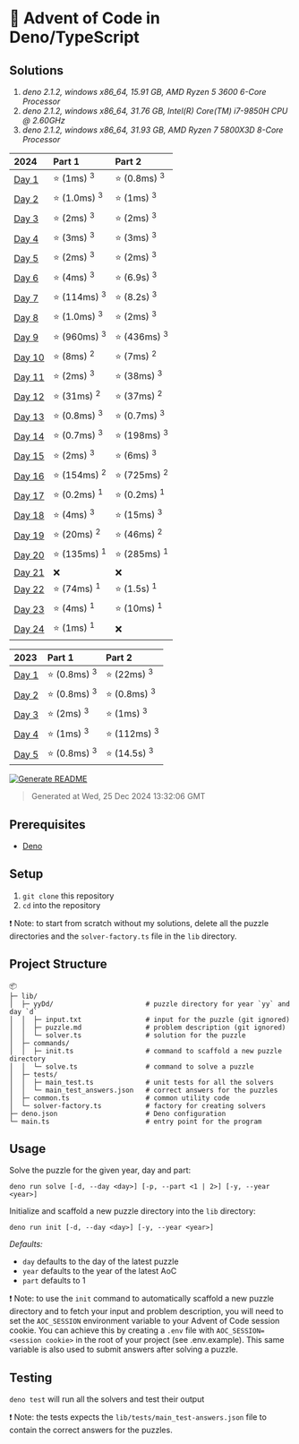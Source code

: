 # 🎄 Advent of Code in Deno/TypeScript

## Solutions

1. *deno 2.1.2, windows x86_64, 15.91 GB, AMD Ryzen 5 3600 6-Core Processor*
2. *deno 2.1.2, windows x86_64, 31.76 GB, Intel(R) Core(TM) i7-9850H CPU @ 2.60GHz*
3. *deno 2.1.2, windows x86_64, 31.93 GB, AMD Ryzen 7 5800X3D 8-Core Processor*

| 2024 | Part 1 | Part 2 |
| :--- | :--- | :--- |
| [Day 1](/lib/24D1/solver.ts) | ⭐ (1ms) <sup>3</sup> | ⭐ (0.8ms) <sup>3</sup> |
| [Day 2](/lib/24D2/solver.ts) | ⭐ (1.0ms) <sup>3</sup> | ⭐ (1ms) <sup>3</sup> |
| [Day 3](/lib/24D3/solver.ts) | ⭐ (2ms) <sup>3</sup> | ⭐ (2ms) <sup>3</sup> |
| [Day 4](/lib/24D4/solver.ts) | ⭐ (3ms) <sup>3</sup> | ⭐ (3ms) <sup>3</sup> |
| [Day 5](/lib/24D5/solver.ts) | ⭐ (2ms) <sup>3</sup> | ⭐ (2ms) <sup>3</sup> |
| [Day 6](/lib/24D6/solver.ts) | ⭐ (4ms) <sup>3</sup> | ⭐ (6.9s) <sup>3</sup> |
| [Day 7](/lib/24D7/solver.ts) | ⭐ (114ms) <sup>3</sup> | ⭐ (8.2s) <sup>3</sup> |
| [Day 8](/lib/24D8/solver.ts) | ⭐ (1.0ms) <sup>3</sup> | ⭐ (2ms) <sup>3</sup> |
| [Day 9](/lib/24D9/solver.ts) | ⭐ (960ms) <sup>3</sup> | ⭐ (436ms) <sup>3</sup> |
| [Day 10](/lib/24D10/solver.ts) | ⭐ (8ms) <sup>2</sup> | ⭐ (7ms) <sup>2</sup> |
| [Day 11](/lib/24D11/solver.ts) | ⭐ (2ms) <sup>3</sup> | ⭐ (38ms) <sup>3</sup> |
| [Day 12](/lib/24D12/solver.ts) | ⭐ (31ms) <sup>2</sup> | ⭐ (37ms) <sup>2</sup> |
| [Day 13](/lib/24D13/solver.ts) | ⭐ (0.8ms) <sup>3</sup> | ⭐ (0.7ms) <sup>3</sup> |
| [Day 14](/lib/24D14/solver.ts) | ⭐ (0.7ms) <sup>3</sup> | ⭐ (198ms) <sup>3</sup> |
| [Day 15](/lib/24D15/solver.ts) | ⭐ (2ms) <sup>3</sup> | ⭐ (6ms) <sup>3</sup> |
| [Day 16](/lib/24D16/solver.ts) | ⭐ (154ms) <sup>2</sup> | ⭐ (725ms) <sup>2</sup> |
| [Day 17](/lib/24D17/solver.ts) | ⭐ (0.2ms) <sup>1</sup> | ⭐ (0.2ms) <sup>1</sup> |
| [Day 18](/lib/24D18/solver.ts) | ⭐ (4ms) <sup>3</sup> | ⭐ (15ms) <sup>3</sup> |
| [Day 19](/lib/24D19/solver.ts) | ⭐ (20ms) <sup>2</sup> | ⭐ (46ms) <sup>2</sup> |
| [Day 20](/lib/24D20/solver.ts) | ⭐ (135ms) <sup>1</sup> | ⭐ (285ms) <sup>1</sup> |
| [Day 21](/lib/24D21/solver.ts) | ❌ | ❌ |
| [Day 22](/lib/24D22/solver.ts) | ⭐ (74ms) <sup>1</sup> | ⭐ (1.5s) <sup>1</sup> |
| [Day 23](/lib/24D23/solver.ts) | ⭐ (4ms) <sup>1</sup> | ⭐ (10ms) <sup>1</sup> |
| [Day 24](/lib/24D24/solver.ts) | ⭐ (1ms) <sup>1</sup> | ❌ |

| 2023 | Part 1 | Part 2 |
| :--- | :--- | :--- |
| [Day 1](/lib/23D1/solver.ts) | ⭐ (0.8ms) <sup>3</sup> | ⭐ (22ms) <sup>3</sup> |
| [Day 2](/lib/23D2/solver.ts) | ⭐ (0.8ms) <sup>3</sup> | ⭐ (0.8ms) <sup>3</sup> |
| [Day 3](/lib/23D3/solver.ts) | ⭐ (2ms) <sup>3</sup> | ⭐ (1ms) <sup>3</sup> |
| [Day 4](/lib/23D4/solver.ts) | ⭐ (1ms) <sup>3</sup> | ⭐ (112ms) <sup>3</sup> |
| [Day 5](/lib/23D5/solver.ts) | ⭐ (0.8ms) <sup>3</sup> | ⭐ (14.5s) <sup>3</sup> |

[![Generate README](https://github.com/mabenj/aoc-deno-ts/actions/workflows/generate-readme.yml/badge.svg)](https://github.com/mabenj/aoc-deno-ts/actions/workflows/generate-readme.yml)
> Generated at Wed, 25 Dec 2024 13:32:06 GMT

## Prerequisites

-   [Deno](https://deno.land/)

## Setup

1. `git clone` this repository
2. `cd` into the repository

❗ Note: to start from scratch without my solutions, delete all the puzzle directories and the `solver-factory.ts` file in the `lib` directory.

## Project Structure

```
📦
├─ lib/
│  ├─ yyDd/                       # puzzle directory for year `yy` and day `d`
│  │  ├─ input.txt                # input for the puzzle (git ignored)
│  │  ├─ puzzle.md                # problem description (git ignored)
│  │  └─ solver.ts                # solution for the puzzle
│  ├─ commands/
│  │  ├─ init.ts                  # command to scaffold a new puzzle directory
│  │  └─ solve.ts                 # command to solve a puzzle
│  ├─ tests/
│  │  ├─ main_test.ts             # unit tests for all the solvers
│  │  └─ main_test_answers.json   # correct answers for the puzzles
│  ├─ common.ts                   # common utility code
│  └─ solver-factory.ts           # factory for creating solvers
├─ deno.json                      # Deno configuration
└─ main.ts                        # entry point for the program
```

## Usage

Solve the puzzle for the given year, day and part:

```
deno run solve [-d, --day <day>] [-p, --part <1 | 2>] [-y, --year <year>]
```

Initialize and scaffold a new puzzle directory into the `lib` directory:

```
deno run init [-d, --day <day>] [-y, --year <year>]
```

_Defaults:_

-   `day` defaults to the day of the latest puzzle
-   `year` defaults to the year of the latest AoC
-   `part` defaults to 1

❗ Note: to use the `init` command to automatically scaffold a new puzzle directory and to fetch your input and problem description, you will need to set the `AOC_SESSION` environment variable to your Advent of Code session cookie. You can achieve this by creating a `.env` file with `AOC_SESSION=<session cookie>` in the root of your project (see .env.example). This same variable is also used to submit answers after solving a puzzle.

## Testing

`deno test` will run all the solvers and test their output

❗ Note: the tests expects the `lib/tests/main_test-answers.json` file to contain the correct answers for the puzzles.
